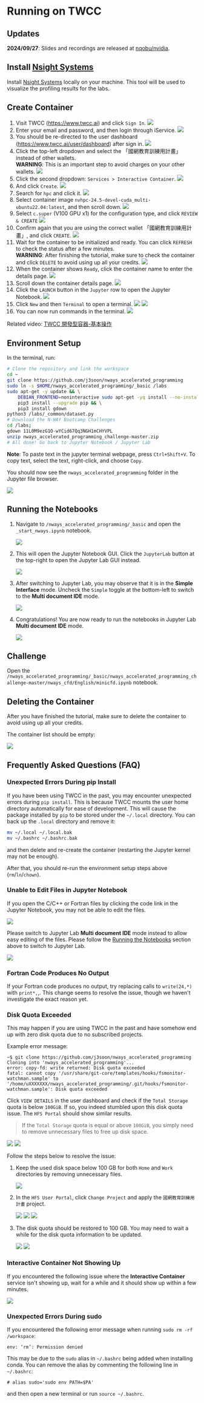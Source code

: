 # Running on TWCC

## Updates

**2024/09/27**: Slides and recordings are released at [nqobu/nvidia](https://github.com/nqobu/nvidia/tree/main/20240924).

## Install [Nsight Systems](https://developer.nvidia.com/nsight-systems)

Install [Nsight Systems](https://developer.nvidia.com/nsight-systems) locally on your machine. This tool will be used to visualize the profiling results for the labs.

## Create Container

1. Visit TWCC (<https://www.twcc.ai>) and click `Sign In`.
   ![](docs/images/01-home.png)
2. Enter your email and password, and then login through iService.
   ![](docs/images/02-login.png)
3. You should be re-directed to the user dashboard (<https://www.twcc.ai/user/dashboard>) after sign in.
   ![](docs/images/03-dashboard.png)
4. Click the top-left dropdown and select the 「國網教育訓練用計畫」 instead of other wallets.  
   **WARNING**: This is an important step to avoid charges on your other wallets.
   ![](docs/images/04-project.png)
5. Click the second dropdown: `Services > Interactive Container`.
   ![](docs/images/05-services.png)
6. And click `Create`.
   ![](docs/images/06-interactive-container.png)
7. Search for `hpc` and click it.
   ![](docs/images/07-hpc-container.png)
8. Select container image `nvhpc-24.5-devel-cuda_multi-ubuntu22.04:latest`, and then scroll down.
   ![](docs/images/08-container-image.png)
9. Select `c.super` (V100 GPU x1) for the configuration type, and click `REVIEW & CREATE`
   ![](docs/images/09-container-gpu.png)
10. Confirm again that you are using the correct wallet 「國網教育訓練用計畫」, and click `CREATE`.
    ![](docs/images/10-container-warning.png)
11. Wait for the container to be initialized and ready. You can click `REFRESH` to check the status after a few minutes.  
    **WARNING**: After finishing the tutorial, make sure to check the container and click `DELETE` to avoid using up all your credits.
    ![](docs/images/11-container-initializing.png)
12. When the container shows `Ready`, click the container name to enter the details page.
    ![](docs/images/12-container-ready.png)
13. Scroll down the container details page.
    ![](docs/images/13-container-details.png)
14. Click the `LAUNCH` button in the `Jupyter` row to open the Jupyter Notebook.
    ![](docs/images/14-container-jupyter.png)
15. Click `New` and then `Terminal` to open a terminal.
    ![](docs/images/15-jupyter.png)
    ![](docs/images/16-jupyter-new.png)
16. You can now run commands in the terminal.
    ![](docs/images/17-jupyter-terminal.png)

Related video: [TWCC 開發型容器-基本操作](https://youtu.be/LhqBdJK0PrY)

## Environment Setup

In the terminal, run:

```sh
# Clone the repository and link the workspace
cd ~
git clone https://github.com/j3soon/nways_accelerated_programming
sudo ln -s $HOME/nways_accelerated_programming/_basic /labs
sudo apt-get -y update && \
    DEBIAN_FRONTEND=noninteractive sudo apt-get -yq install --no-install-recommends python3-pip python3-setuptools nginx zip unzip make build-essential libtbb-dev python3-dev && \
    pip3 install --upgrade pip && \
    pip3 install gdown
python3 /labs/_common/dataset.py
# Download the N-WAY Bootcamp Challenges
cd /labs;
gdown 11L0M9ezG1O-wYCid67Qq3NGH1mCHYVPL
unzip nways_accelerated_programming_challenge-master.zip
# All done! Go back to Jupyter Notebook / Jupyter Lab
```

**Note**: To paste text in the jupyter terminal webpage, press `Ctrl+Shift+V`. To copy text, select the text, right-click, and choose `Copy`.

You should now see the `nways_accelerated_programming` folder in the Jupyter file browser.

![](docs/images/18-jupyter-files.png)

## Running the Notebooks

1. Navigate to `/nways_accelerated_programming/_basic` and open the `_start_nways.ipynb` notebook.

   ![](docs/images/19-jupyter-open-notebook.png)

2. This will open the Jupyter Notebook GUI. Click the `JupyterLab` button at the top-right to open the Jupyter Lab GUI instead.

   ![](docs/images/20-jupyter-notebook.png)

3. After switching to Jupyter Lab, you may observe that it is in the **Simple Interface** mode. Uncheck the `Simple` toggle at the bottom-left to switch to the **Multi document IDE** mode.

   ![](docs/images/21-jupyter-lab-simple.png)

4. Congratulations! You are now ready to run the notebooks in Jupyter Lab **Multi document IDE** mode.

   ![](docs/images/22-jupyter-lab.png)

## Challenge

Open the `/nways_accelerated_programming/_basic/nways_accelerated_programming_challenge-master/nways_cfd/English/minicfd.ipynb` notebook.

## Deleting the Container

After you have finished the tutorial, make sure to delete the container to avoid using up all your credits.

The container list should be empty:

![](docs/images/06-interactive-container.png)

## Frequently Asked Questions (FAQ)

### Unexpected Errors During pip Install

If you have been using TWCC in the past, you may encounter unexpected errors during `pip install`. This is because TWCC mounts the user home directory automatically for ease of development. This will cause the package installed by `pip` to be stored under the `~/.local` directory. You can back up the `.local` directory and remove it:

```sh
mv ~/.local ~/.local.bak
mv ~/.bashrc ~/.bashrc.bak
```

and then delete and re-create the container (restarting the Jupyter kernel may not be enough).

After that, you should re-run the environment setup steps above (`rm`/`ln`/`chown`).

### Unable to Edit Files in Jupyter Notebook

If you open the C/C++ or Fortran files by clicking the code link in the Jupyter Notebook, you may not be able to edit the files.

![](docs/images/faq-unable-to-edit-files-1.png)

Please switch to Jupyter Lab **Multi document IDE** mode instead to allow easy editing of the files. Please follow the [Running the Notebooks](#running-the-notebooks) section above to switch to Jupyter Lab.

![](docs/images/faq-unable-to-edit-files-2.png)

### Fortran Code Produces No Output

If your Fortran code produces no output, try replacing calls to `write(24,*)` with `print*,`,. This change seems to resolve the issue, though we haven't investigate the exact reason yet.

### Disk Quota Exceeded

This may happen if you are using TWCC in the past and have somehow end up with zero disk quota due to no subscribed projects.

Example error message:

```
~$ git clone https://github.com/j3soon/nways_accelerated_programming
Cloning into 'nways_accelerated_programming'...
error: copy-fd: write returned: Disk quota exceeded
fatal: cannot copy '/usr/share/git-core/templates/hooks/fsmonitor-watchman.sample' to '/home/uXXXXXXX/nways_accelerated_programming/.git/hooks/fsmonitor-watchman.sample': Disk quota exceeded
```

Click `VIEW DETAILS` in the user dashboard and check if the `Total Storage` quota is below `100GiB`. If so, you indeed stumbled upon this disk quota issue. The `HFS Portal` should show similar results.

> If the `Total Storage` quota is equal or above `100GiB`, you simply need to remove unnecessary files to free up disk space.

![](docs/images/faq-disk-quota-issue-1.png)
![](docs/images/faq-disk-quota-issue-2.png)

Follow the steps below to resolve the issue:

1. Keep the used disk space below 100 GB for both `Home` and `Work` directories by removing unnecessary files.

   ![](docs/images/faq-disk-quota-solution-1.png)

2. In the `HFS User Portal`, click `Change Project` and apply the `國網教育訓練用計畫` project.

   ![](docs/images/faq-disk-quota-solution-2.png)
   ![](docs/images/faq-disk-quota-solution-3.png)
   ![](docs/images/faq-disk-quota-solution-4.png)

3. The disk quota should be restored to 100 GB. You may need to wait a while for the disk quota information to be updated.

   ![](docs/images/faq-disk-quota-solution-5.png)
   ![](docs/images/faq-disk-quota-solution-6.png)

### Interactive Container Not Showing Up

If you encountered the following issue where the **Interactive Container** service isn't showing up, wait for a while and it should show up within a few minutes.

![](docs/images/faq-no-interactive-container.png)

### Unexpected Errors During sudo

If you encountered the following error message when running `sudo rm -rf /workspace`:

```
env: ‘rm’: Permission denied
```

This may be due to the `sudo` alias in `~/.bashrc` being added when installing conda. You can remove the alias by commenting the following line in `~/.bashrc`:

```
# alias sudo='sudo env PATH=$PA'
```

and then open a new terminal or run `source ~/.bashrc`.
